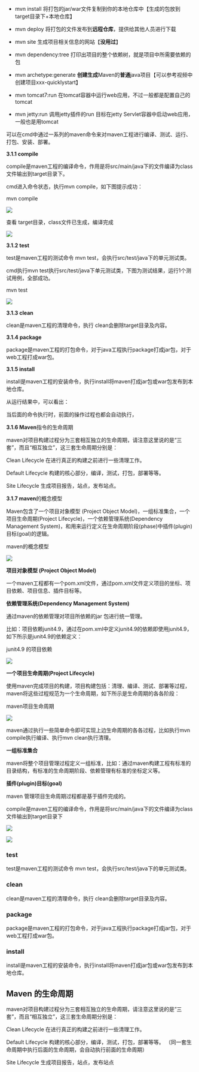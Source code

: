- mvn install 将打包的jar/war文件复制到你的本地仓库中【生成的包放到target目录下+本地仓库】

- mvn deploy 将打包的文件发布到**远程仓库**，提供给其他人员进行下载

- mvn site 生成项目相关信息的网站【**没用过**】

- mvn dependency:tree 打印出项目的整个依赖树，就是项目中所需要依赖的包

- mvn archetype:generate **创建生成**Maven的**普通**java项目【可以参考视频中创建项目xxx-quicklystart】

- mvn tomcat7:run 在tomcat容器中运行web应用，不过一般都是配置自己的tomcat

- mvn jetty:run 调用jetty插件的run 目标在jetty Servlet容器中启动web应用，一般也是用tomcat

可以在cmd中通过一系列的maven命令来对maven工程进行编译、测试、运行、打包、安装、部署。

**3.1.1 compile**

compile是maven工程的编译命令，作用是将src/main/java下的文件编译为class文件输出到target目录下。

cmd进入命令状态，执行mvn compile，如下图提示成功：

mvn compile

![](D:/download/youdaonote-pull-master/data/Technology/JAVA/maven/images/WEBRESOURCEca6203b709eb4d549b68845a0220a4bdstickPicture.png)

查看 target目录，class文件已生成，编译完成

![](D:/download/youdaonote-pull-master/data/Technology/JAVA/maven/images/WEBRESOURCEb0933da371d44bda45aec082c5920903stickPicture.png)

**3.1.2 test**

test是maven工程的测试命令 mvn test，会执行src/test/java下的单元测试类。

cmd执行mvn test执行src/test/java下单元测试类，下图为测试结果，运行1个测试用例，全部成功。

mvn test

![](D:/download/youdaonote-pull-master/data/Technology/JAVA/maven/images/WEBRESOURCE17979b6c2fc66bdc400b8239f04eb7f5stickPicture.png)

**3.1.3 clean**

clean是maven工程的清理命令，执行 clean会删除target目录及内容。

**3.1.4 package**

package是maven工程的打包命令，对于java工程执行package打成jar包，对于web工程打成war包。

**3.1.5 install**

install是maven工程的安装命令，执行install将maven打成jar包或war包发布到本地仓库。

从运行结果中，可以看出：

当后面的命令执行时，前面的操作过程也都会自动执行，

**3.1.6 Maven**指令的生命周期

maven对项目构建过程分为三套相互独立的生命周期，请注意这里说的是“三套”，而且“相互独立”，这三套生命周期分别是：

Clean Lifecycle 在进行真正的构建之前进行一些清理工作。

Default Lifecycle 构建的核心部分，编译，测试，打包，部署等等。

Site Lifecycle 生成项目报告，站点，发布站点。

**3.1.7 maven**的概念模型

Maven包含了一个项目对象模型 (Project Object Model)，一组标准集合，一个项目生命周期(Project Lifecycle)，一个依赖管理系统(Dependency Management System)，和用来运行定义在生命周期阶段(phase)中插件(plugin)目标(goal)的逻辑。

maven的概念模型

![](D:/download/youdaonote-pull-master/data/Technology/JAVA/maven/images/WEBRESOURCE962bbee715c4719dd214681d630af230stickPicture.png)

**项目对象模型 (Project Object Model)**

一个maven工程都有一个pom.xml文件，通过pom.xml文件定义项目的坐标、项目依赖、项目信息、插件目标等。

**依赖管理系统(Dependency Management System)**

通过maven的依赖管理对项目所依赖的jar 包进行统一管理。

比如：项目依赖junit4.9，通过在pom.xml中定义junit4.9的依赖即使用junit4.9，如下所示是junit4.9的依赖定义：

junit4.9 的项目依赖

![](D:/download/youdaonote-pull-master/data/Technology/JAVA/maven/images/WEBRESOURCEfe91b76ace976885596b1a1296f5dce4stickPicture.png)

**一个项目生命周期(Project Lifecycle)**

使用maven完成项目的构建，项目构建包括：清理、编译、测试、部署等过程，maven将这些过程规范为一个生命周期，如下所示是生命周期的各各阶段：

maven项目生命周期

![](D:/download/youdaonote-pull-master/data/Technology/JAVA/maven/images/WEBRESOURCEa88eaabdac2788d97193ee7c0a34ed15stickPicture.png)

maven通过执行一些简单命令即可实现上边生命周期的各各过程，比如执行mvn compile执行编译、执行mvn clean执行清理。

**一组标准集合**

maven将整个项目管理过程定义一组标准，比如：通过maven构建工程有标准的目录结构，有标准的生命周期阶段、依赖管理有标准的坐标定义等。

**插件(plugin)目标(goal)**

maven 管理项目生命周期过程都是基于插件完成的。

compile是maven工程的编译命令，作用是将src/main/java下的文件编译为class文件输出到target目录下

[](https://img2022.cnblogs.com/blog/2789097/202203/2789097-20220312210035842-587314916.png)

![](D:/download/youdaonote-pull-master/data/Technology/JAVA/maven/images/WEBRESOURCEffefb73aa32b703c3a723e1cb807e2c5截图.png)

![](D:/download/youdaonote-pull-master/data/Technology/JAVA/maven/images/WEBRESOURCE524557bc93a5e944b272abca13a8da2d截图.png)

### test

test是maven工程的测试命令 mvn test，会执行src/test/java下的单元测试类。

### clean

clean是maven工程的清理命令，执行 clean会删除target目录及内容。

### package

package是maven工程的打包命令，对于java工程执行package打成jar包，对于web工程打成war包。

### install

install是maven工程的安装命令，执行install将maven打成jar包或war包发布到本地仓库。

## Maven 的生命周期

maven对项目构建过程分为三套相互独立的生命周期，请注意这里说的是“三套”，而且“相互独立”，这三套生命周期分别是：

Clean Lifecycle 在进行真正的构建之前进行一些清理工作。

Default Lifecycle 构建的核心部分，编译，测试，打包，部署等等。 （同一套生命周期中执行后面的生命周期，会自动执行前面的生命周期）

Site Lifecycle 生成项目报告，站点，发布站点